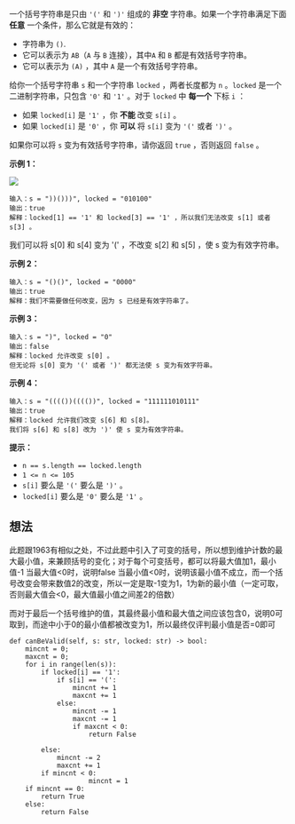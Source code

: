 一个括号字符串是只由 `'('` 和 `')'` 组成的 **非空** 字符串。如果一个字符串满足下面 **任意** 一个条件，那么它就是有效的：

- 字符串为 `()`.
- 它可以表示为 `AB`（`A` 与 `B` 连接），其中`A` 和 `B` 都是有效括号字符串。
- 它可以表示为 `(A)` ，其中 `A` 是一个有效括号字符串。

给你一个括号字符串 `s` 和一个字符串 `locked` ，两者长度都为 `n` 。`locked` 是一个二进制字符串，只包含 `'0'` 和 `'1'` 。对于 `locked` 中 **每一个** 下标 `i` ：

- 如果 `locked[i]` 是 `'1'` ，你 **不能** 改变 `s[i]` 。
- 如果 `locked[i]` 是 `'0'` ，你 **可以** 将 `s[i]` 变为 `'('` 或者 `')'` 。

如果你可以将 `s` 变为有效括号字符串，请你返回 `true` ，否则返回 `false` 。

**示例 1：**

![](https://assets.leetcode.com/uploads/2021/11/06/eg1.png)

	输入：s = "))()))", locked = "010100"
	输出：true
	解释：locked[1] == '1' 和 locked[3] == '1' ，所以我们无法改变 s[1] 或者 s[3] 。
我们可以将 s[0] 和 s[4] 变为 '(' ，不改变 s[2] 和 s[5] ，使 s 变为有效字符串。

**示例 2：**

	输入：s = "()()", locked = "0000"
	输出：true
	解释：我们不需要做任何改变，因为 s 已经是有效字符串了。

**示例 3：**

	输入：s = ")", locked = "0"
	输出：false
	解释：locked 允许改变 s[0] 。
	但无论将 s[0] 变为 '(' 或者 ')' 都无法使 s 变为有效字符串。

**示例 4：**

	输入：s = "(((())(((())", locked = "111111010111"
	输出：true
	解释：locked 允许我们改变 s[6] 和 s[8]。
	我们将 s[6] 和 s[8] 改为 ')' 使 s 变为有效字符串。

**提示：**

- `n == s.length == locked.length`
- `1 <= n <= 105`
- `s[i]` 要么是 `'('` 要么是 `')'` 。
- `locked[i]` 要么是 `'0'` 要么是 `'1'` 。

## 想法

此题跟1963有相似之处，不过此题中引入了可变的括号，所以想到维护计数的最大最小值，来兼顾括号的变化；对于每个可变括号，都可以将最大值加1，最小值-1
当最大值<0时，说明false
当最小值<0时，说明该最小值不成立，而一个括号改变会带来数值2的改变，所以一定是取-1变为1，1为新的最小值（一定可取，否则最大值会<0，最大值最小值之间差2的倍数）

而对于最后一个括号维护的值，其最终最小值和最大值之间应该包含0，说明0可取到，而途中小于0的最小值都被改变为1，所以最终仅评判最小值是否=0即可

    def canBeValid(self, s: str, locked: str) -> bool:
        mincnt = 0;
        maxcnt = 0;
        for i in range(len(s)):
            if locked[i] == '1':
                if s[i] == '(':
                    mincnt += 1
                    maxcnt += 1
                else:
                    mincnt -= 1
                    maxcnt -= 1
                    if maxcnt < 0:
                        return False
                    
            else:
                mincnt -= 2
                maxcnt += 1
            if mincnt < 0:
                        mincnt = 1
        if mincnt == 0:
            return True
        else:
            return False